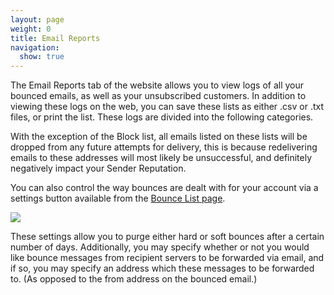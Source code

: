 ```yaml
---
layout: page
weight: 0
title: Email Reports
navigation:
  show: true
---
```


The Email Reports tab of the website allows you to view logs of all your bounced emails, as well as your unsubscribed customers. In addition to viewing these logs on the web, you can save these lists as either .csv or .txt files, or print the list. These logs are divided into the following categories.


With the exception of the Block list, all emails listed on these lists will be dropped from any future attempts for delivery, this is because redelivering emails to these addresses will most likely be unsuccessful, and definitely negatively impact your Sender Reputation.

You can also control the way bounces are dealt with for your account via a settings button available from the [Bounce List page](http://sendgrid.com/bounces).

![]({{root_url}}/images/email_reports.png)

These settings allow you to purge either hard or soft bounces after a certain number of days. Additionally, you may specify whether or not you would like bounce messages from recipient servers to be forwarded via email, and if so, you may specify an address which these messages to be forwarded to. (As opposed to the from address on the bounced email.)
